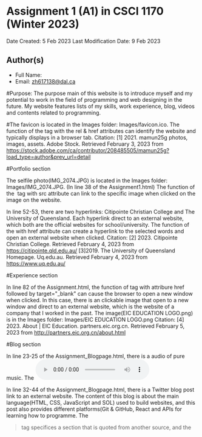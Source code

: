 # Assignment 1 (A1) in CSCI 1170 (Winter 2023)

Date Created: 5 Feb 2023
Last Modification Date: 9 Feb 2023

## Author(s)

- Full Name: <Zhiying Wu>
- Email: zh617138@dal.ca

#Purpose: The purpose main of this website is to introduce myself and my potential to work in the field of programming and web designing in the future. My website features lists of my skills, work experience, blog, videos and contents related to programming.  

#The favicon is located in the Images folder: Images/favicon.ico. The function of the <link> tag with the rel & href attributes can identify the website and typically displays in a browser tab.
Citation: [1] 2021. mamun25g photos, images, assets. Adobe Stock. Retrieved February 3, 2023 from https://stock.adobe.com/ca/contributor/208485505/mamun25g?load_type=author&prev_url=detail


#Portfolio section

The selfile photo(IMG_2074.JPG) is located in the Images folder: Images/IMG_2074.JPG. (In line 38 of the Assignment1.html) The function of the <img> tag with src attribute can link to the specific image when clicked on the image on the website.

In line 52-53, there are two hyperlinks: Citipointe Christian College and The University of Queensland. Each hyperlink direct to an external website, which both are the official websites for school/university. The function of the <a> with href attribute can create a hyperlink to the selected words and open an external website when clicked.
Citation: [2] 2023. Citipointe Christian College. Retrieved February 4, 2023 from https://citipointe.qld.edu.au/
[3]2019. The University of Queensland Homepage. Uq.edu.au. Retrieved February 4, 2023 from https://www.uq.edu.au/


#Experience section

In line 82 of the Assignment.html, the function of tag <a> with attribure href followed by target="_blank" can cause the browser to open a new window when clicked. In this case, there is an clickable image that open to a new window and direct to an external website, which is the website of a company that I worked in the past. The image(EIC EDUCATION LOGO.png) is in the Images folder: Images/EIC EDUCATION LOGO.png
Citation: [4] 2023. About | EIC Education. partners.eic.org.cn. Retrieved February 5, 2023 from http://partners.eic.org.cn/about.html


#Blog section

In line 23-25 of the Assignment_Blogpage.html, there is a audio of pure music. The <audio controls> tag has a function  of controlling the audio play, and auduo.mp3 is located inside the CSCI1170 folder.
Citation: [5] BlueTreeAudio. 2018. Upbeat Inspiration. AudioJungle. Retrieved February 5, 2023 from https://audiojungle.net/item/upbeat-inspiration/21415624#.

In line 32-44 of the Assignment_Blogpage.html, there is a Twitter blog post link to an external website. The content of this blog is about the main language(HTML, CSS, JavaScript and SOL) used to build websites, and this post also provides different platforms(Git & GitHub, React and APIs for learning how to programme. The <blockquote> tag specifices a section that is quoted from another source, and the <script> tag with src attribute specifies the URL of external file. In this case, it references to a blog post on the Twitter website.
Citation: [6]Damn Coder. 2023. Helping people level up their web development skills. Retrieved February 5, 2023 from https://twitter.com/Damn_coder

In line 55-57 of the Assignment_Blogpage.html, a video titled "The life of a Programmer" is included. The <video controls> tag has a function  of controlling the video play, and the tag <source src> references to the URL of the video. The Life of a Programmer.mp4 is located in the CSCI1170 folder.
Citation: [7]April 6 and 2021 Dale Stokdyk. 2021. What Do Programmers Do, Anyway? www.snhu.edu. Retrieved from https://www.snhu.edu/about-us/newsroom/stem/what-do-programmers-do

In line 69-74, The function of the <a>tag with attribute href can create a hyperlink, and <iframe> tag is used to embed a YouTube video in the webpage. In this case, a Youtube video titled "What Most Schools Don't Teach" is embed on my webstie, and this video is about interviews of famous expert in the field of technology/computer science.
Citation: [8]Code.org. 2013. What Most Schools Don’t Teach. YouTube. Retrieved February 6, 2023 from https://www.youtube.com/watch?v=nKIu9yen5nc


#Skill section

In line 44-45, 59-60, 71-73 of the Assignment_Skillpage.html, three clickable images are included. Each of the image direct to an external website when clicked. The contents of the skill webpage are referenced from these websites, which outline my abilities of using JAVA, HTML and CSS.
Citation: [1] James Gosling. 1995. Build software better, together. GitHub. Retrieved February 6, 2023 from https://github.com/topics/java
[2]Brandon Morelli. 2018. 25 HTML & CSS Tutorials. Medium. Retrieved February 7, 2023 from https://codeburst.io/25-html-css-tutorials-6a864f387185
[3]2023. CSS. CRONUTS.DIGITAL. Retrieved February 5, 2023 from https://cronuts.digital/en/what-is/css/


#Contact section

In line 21 of the Assignment_Contactpage.html, the <button> tag defines a clickable button, in this line, a clickable button is created for accessing my email. The function of the Mailto link activates the default mail client on the computer for sending an e-mail. In this case, a mail box contained my email address will be opened when clicking on the "CONTACT ME" button.
  






